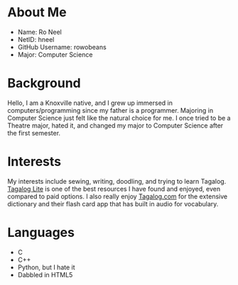 # About Me

- Name: Ro Neel
- NetID: hneel
- GitHub Username: rowobeans
- Major: Computer Science

# Background

Hello, I am a Knoxville native, and I grew up immersed in computers/programming since my father is a programmer. Majoring in Computer Science just felt like the natural choice for me. I once tried to be a Theatre major, hated it, and changed my major to Computer Science after the first semester.

# Interests

My interests include sewing, writing, doodling, and trying to learn Tagalog. [Tagalog Lite](https://languagecrush.com/book/3) is one of the best resources I have found and enjoyed, even compared to paid options. I also really enjoy [Tagalog.com](https://www.tagalog.com/) for the extensive dictionary and their flash card app that has built in audio for vocabulary.

# Languages

- C
- C++
- Python, but I hate it
- Dabbled in HTML5
